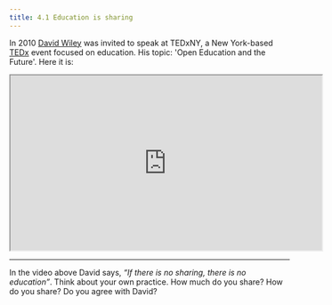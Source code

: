 ```yaml
---
title: 4.1 Education is sharing
---
```


In 2010 [David Wiley][1] was invited to speak at TEDxNY, a New York-based [TEDx][2] event focused on education. His topic: 'Open Education and the Future'. Here it is:


<iframe height="315" src="https://www.youtube.com/embed/Rb0syrgsH6M" width="560"></iframe>


----------
In the video above David says, *“If there is no sharing, there is no education”*. Think about your own practice. How much do you share? How do you share? Do you agree with David?


  [1]: https://twitter.com/opencontent
  [2]: https://www.ted.com/tedx/events
